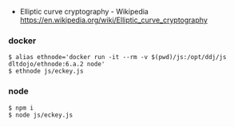 * Elliptic curve cryptography - Wikipedia https://en.wikipedia.org/wiki/Elliptic_curve_cryptography

### docker 

```
$ alias ethnode='docker run -it --rm -v $(pwd)/js:/opt/ddj/js dltdojo/ethnode:6.a.2 node'
$ ethnode js/eckey.js
```

### node

```
$ npm i 
$ node js/eckey.js
```